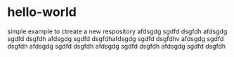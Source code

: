 # hello-world
simple example to ctreate a new respository
afdsgdg sgdfd dsgfdh afdsgdg sgdfd dsgfdh afdsgdg sgdfd dsgfdhafdsgdg sgdfd dsgfdhv afdsgdg sgdfd dsgfdh afdsgdg sgdfd dsgfdh afdsgdg sgdfd dsgfdh afdsgdg sgdfd dsgfdh
